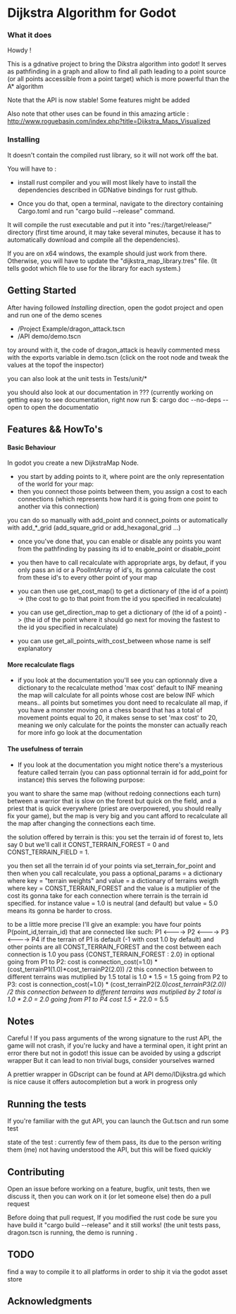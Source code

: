 # Dijkstra Algorithm for Godot



### What it does

Howdy !

This is a gdnative project to bring the Dikstra algorithm into godot! It serves as pathfinding in a graph and allow to find all path leading to a point source (or all points accessible from a point target) which is more powerful than the A* algorithm

Note that the API is now stable! Some features might be added

Also note that other uses can be found in this amazing article : http://www.roguebasin.com/index.php?title=Dijkstra_Maps_Visualized


### Installing


It doesn't contain the compiled rust library, so it will not work off the bat.

You will have to : 
* install rust compiler and you will most likely have to install the dependencies described in GDNative bindings for rust github.

* Once you do that, open a terminal, navigate to the directory containing Cargo.toml and run "cargo build --release" command.

It will compile the rust executable and put it into "res://target/release/" directory (first time around, it may take several minutes, because it has to automatically download and compile all the dependencies). 

If you are on x64 windows, the example should just work from there. Otherwise, you will have to update the "dijkstra_map_library.tres" file. (It tells godot which file to use for the library for each system.)

## Getting Started

After having followed *Installing* direction, open the godot project and open and run one of the demo scenes 
*  /Project Example/dragon_attack.tscn
* /API demo/demo.tscn

toy around with it, the code of dragon_attack is heavily commented
mess with the exports variable in demo.tscn (click on the root node and tweak the values at the topof the inspector)

you can also look at the unit tests in Tests/unit/*

you should also look at our documentation in ??? (currently working on getting easy to see documentation, right now run 
$: cargo doc --no-deps --open
to open the documentatio
## Features && HowTo's

#### Basic Behaviour
In godot you create a new DijkstraMap Node.
* you start by adding points to it, where point are the only representation of the world for your map:
* then you connect those points between them, you assign a cost to each connections (which represents how hard it is going from one point to another via this connection)

you can do so manually with add_point and connect_points
or automatically with add_*_grid (add_square_grid or add_hexagonal_grid ...)

* once you've done that, you can enable or disable any points  you want from the pathfinding by passing its id to enable_point or disable_point
* you then have to call recalculate with appropriate args, by defaut, if you only pass an id or a PoolIntArray of id's, its gonna calculate the cost from these id's to every other point of your map

* you can then use get_cost_map() to get a dictionary of (the id of a point) -> (the cost to go to that point from the id you specified in recalculate)

* you can use get_direction_map to get a dictionary of (the id of a point) -> (the id of the point where it should go next for moving the fastest to the id you specified in recalculate)

* you can use get_all_points_with_cost_between whose name is self explanatory

#### More recalculate flags
* if you look at the documentation you'll see you can optionnaly dive a dictionary to the recalculate method
'max cost' default to INF meaning the map will calculate for all points whose cost are below INF which means.. all points
but sometimes you dont need to recalculate all map, if you have a monster moving on a chess board that has a total of movement points equal to 20, it makes sense to set 'max cost' to 20, meaning we only calculate for the points the monster can actually reach
for more info go look at the documentation

#### The usefulness of terrain

* If you look at the documentation you might notice there's a mysterious feature called terrain (you can pass optionnal terrain id for add_point for instance) this serves the following purpose:

you want to share the same map (without redoing connections each turn) between a warrior that is slow on the forest but quick on the field, and a priest that is quick everywhere (priest are overpowered, you should really fix your game), but the map is very big and you cant afford to recalculate all the map after changing the connections each time.

the solution offered by terrain is this: you set the terrain id of forest to, lets say 0 but we'll call it CONST_TERRAIN_FOREST = 0 and CONST_TERRAIN_FIELD = 1.

you then set all the terrain id of your points via set_terrain_for_point
and then when you call recalculate, you pass a optional_params = a dictionary where key = "terrain weights" and value = a dictionary of terrains weigth
where key = CONST_TERRAIN_FOREST and the value is a mutiplier of the cost its gonna take for each connection where terrain is the terrain id specified.
for instance value = 1.0 is neutral (and default) but value = 5.0 means its gonna be harder to cross.

to be a little more precise I'll give an example: you have four points P(point_id,terrain_id) that are connected like such: 
P1 <----> P2 <----> P3 <----> P4 
if the terrain of P1 is default (-1 with cost 1.0 by default) and other points are all CONST_TERRAIN_FOREST and the cost between each connection is 1.0
you pass {CONST_TERRAIN_FOREST : 2.0} in optional
going from P1 to P2: cost is connection_cost(=1.0) * (cost_terrainP1(1.0)*cost_terrainP2(2.0)) /2 this connection between to different terrains was mutiplied by 1.5 total is 1.0 * 1.5 = 1.5
going from P2 to P3: cost is connection_cost(=1.0) * (cost_terrainP2(2.0)*cost_terrainP3(2.0)) /2 this connection between to different terrains was mutiplied by 2 total is 1.0 * 2.0 = 2.0
going from P1 to P4 cost 1.5 + 2*2.0 = 5.5

## Notes

Careful ! If you pass arguments of the wrong signature to the rust API, the game will not crash, if you're lucky and have a terminal open, it ight print an error there but not in godot! this issue can be avoided by using a gdscript wrapper
But it can lead to non trivial bugs, consider yourselves warned



A prettier wrapper in GDscript can be found at API demo/IDijkstra.gd
which is nice cause it offers autocompletion but a work in progress only



## Running the tests

If you're familiar with the gut API, you can launch the Gut.tscn and run some test

state of the test : currently few of them pass, its due to the person writing them (me) not having understood the API, but this will be fixed quickly


## Contributing

Open an issue before working on a feature, bugfix, unit tests, then we discuss it, then you can work on it (or let someone else) then do a pull request

Before doing that pull request, If you modified the rust code be sure you have build it "cargo build --release" and it still works! (the unit tests pass, dragon.tscn is running, the demo is running .

## TODO
find a way to compile it to all platforms in order to ship it via the godot asset store


## Acknowledgments
